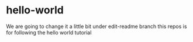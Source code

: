 # hello-world

We are going to change it a little bit under edit-readme branch
this repos is for following the hello world tutorial
